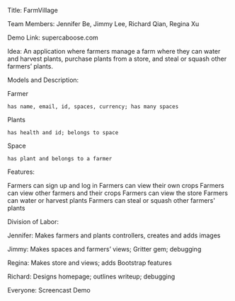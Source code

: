 Title: FarmVillage

Team Members: Jennifer Be, Jimmy Lee, Richard Qian, 
Regina Xu

Demo Link: supercaboose.com

Idea: An application where farmers manage a farm where they can water and harvest plants,  purchase plants from a store, and steal or squash other farmers’ plants.

Models and Description:
  
  Farmer
    
    has name, email, id, spaces, currency; has many spaces
  
  Plants
  
    has health and id; belongs to space
  
  Space
  
    has plant and belongs to a farmer


Features:
  
  Farmers can sign up and log in
  Farmers can view their own crops
  Farmers can view other farmers and their crops
  Farmers can view the store
  Farmers can water or harvest plants
  Farmers can steal or squash other farmers' plants


Division of Labor:
  
  Jennifer: Makes farmers and plants controllers, creates and adds images 
  
  Jimmy: Makes spaces and farmers’ views; Gritter gem; debugging
  
  Regina: Makes store and views; adds Bootstrap features 
  
  Richard: Designs homepage; outlines writeup; debugging
  
  Everyone: Screencast Demo
